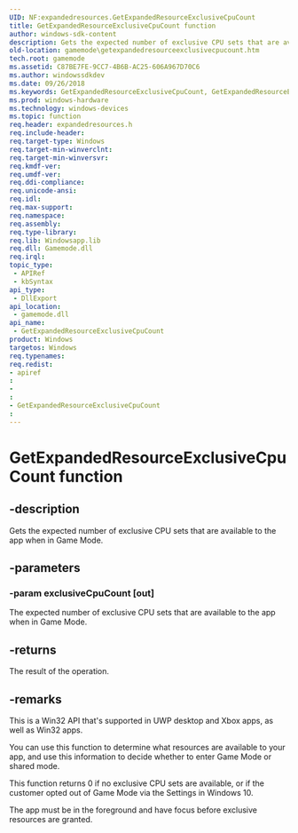 ```yaml
---
UID: NF:expandedresources.GetExpandedResourceExclusiveCpuCount
title: GetExpandedResourceExclusiveCpuCount function
author: windows-sdk-content
description: Gets the expected number of exclusive CPU sets that are available to the app when in Game Mode.
old-location: gamemode\getexpandedresourceexclusivecpucount.htm
tech.root: gamemode
ms.assetid: C87BE7FE-9CC7-4B6B-AC25-606A967D70C6
ms.author: windowssdkdev
ms.date: 09/26/2018
ms.keywords: GetExpandedResourceExclusiveCpuCount, GetExpandedResourceExclusiveCpuCount function, expandedresources/GetExpandedResourceExclusiveCpuCount, gamemode.getexpandedresourceexclusivecpucount
ms.prod: windows-hardware
ms.technology: windows-devices
ms.topic: function
req.header: expandedresources.h
req.include-header: 
req.target-type: Windows
req.target-min-winverclnt: 
req.target-min-winversvr: 
req.kmdf-ver: 
req.umdf-ver: 
req.ddi-compliance: 
req.unicode-ansi: 
req.idl: 
req.max-support: 
req.namespace: 
req.assembly: 
req.type-library: 
req.lib: Windowsapp.lib
req.dll: Gamemode.dll
req.irql: 
topic_type:
 - APIRef
 - kbSyntax
api_type:
 - DllExport
api_location:
 - gamemode.dll
api_name:
 - GetExpandedResourceExclusiveCpuCount
product: Windows
targetos: Windows
req.typenames: 
req.redist: 
- apiref
: 
- 
: 
- GetExpandedResourceExclusiveCpuCount
: 
---
```


# GetExpandedResourceExclusiveCpuCount function


## -description


Gets the expected number of exclusive CPU sets that are available to the app when in Game Mode.


## -parameters




### -param exclusiveCpuCount [out]

The expected number of exclusive CPU sets that are available to the app when in Game Mode.


## -returns



The result of the operation.




## -remarks



This is a Win32 API that's supported in UWP desktop and Xbox apps, as well as Win32 apps.

You can use this function to determine what resources are available to your app, and use this information to decide whether to enter Game Mode or shared mode.

This function returns 0 if no exclusive CPU sets are available, or if the customer opted out of Game Mode via the Settings in Windows 10.

The app must be in the foreground and have focus before exclusive resources are granted.



